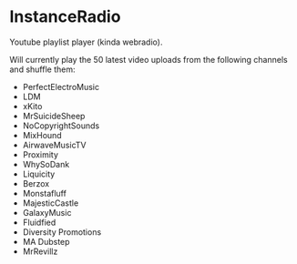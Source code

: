InstanceRadio
=============

Youtube playlist player (kinda webradio).


Will currently play the 50 latest video uploads from the following channels and shuffle them:

- PerfectElectroMusic
- LDM
- xKito
- MrSuicideSheep
- NoCopyrightSounds
- MixHound
- AirwaveMusicTV
- Proximity
- WhySoDank
- Liquicity
- Berzox
- Monstafluff
- MajesticCastle
- GalaxyMusic
- Fluidfied
- Diversity Promotions
- MA Dubstep
- MrRevillz
